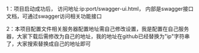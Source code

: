 1：项目启动成功后，
访问地址:ip:port/swagger-ui.html，
内部是swagger接口文档，可通过swagger访问相关功能接口       



2：本项目配置文件相关服务器配置地址需自己修改设置，我是配置在自己服务器，大家下载后需修改为自己的地址，我的地址在github已经替换为"ip"字符串了，大家搜索替换成自己的地址即可
